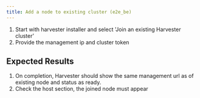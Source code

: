 ```yaml
---
title: Add a node to existing cluster (e2e_be)
---
```

1. Start with harvester installer and select 'Join an existing Harvester cluster'
2. Provide the management ip and cluster token

## Expected Results
1. On completion, Harvester should show the same management url as of existing node and status as ready.
2. Check the host section, the joined node must appear
